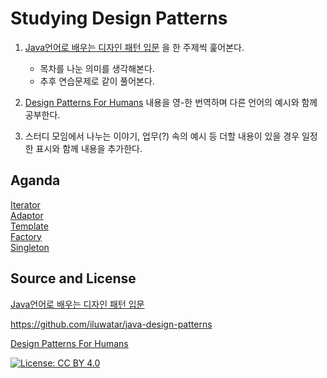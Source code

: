 # Studying Design Patterns

1. [Java언어로 배우는 디자인 패턴 입문](http://www.yes24.com/Product/goods/2918928) 을 한 주제씩 훑어본다.  
    * 목차를 나눈 의미를 생각해본다.  
    * 추후 연습문제로 같이 풀어본다.  

2. [Design Patterns For Humans](https://github.com/kamranahmedse/design-patterns-for-humans#-simple-factory) 내용을 영-한 번역하며 다른 언어의 예시와 함께 공부한다.

3. 스터디 모임에서 나누는 이야기, 업무(?) 속의 예시 등 더할 내용이 있을 경우 일정한 표시와 함께 내용을 추가한다.

## Aganda

[Iterator](https://github.com/yeoseon/design-patterns/tree/master/Iterator)  
[Adaptor](https://github.com/yeoseon/design-patterns/tree/master/Adaptor)  
[Template](https://github.com/yeoseon/design-patterns/tree/master/Template)  
[Factory](https://github.com/yeoseon/design-patterns/tree/master/Factory)  
[Singleton](https://github.com/yeoseon/design-patterns/tree/master/Singleton)

## Source and License
[Java언어로 배우는 디자인 패턴 입문](http://www.yes24.com/Product/goods/2918928)  

https://github.com/iluwatar/java-design-patterns  

[Design Patterns For Humans](https://github.com/kamranahmedse/design-patterns-for-humans#-simple-factory)

[![License: CC BY 4.0](https://img.shields.io/badge/License-CC%20BY%204.0-lightgrey.svg)](https://creativecommons.org/licenses/by/4.0/)